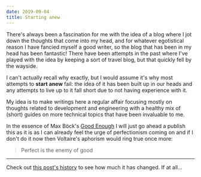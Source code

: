 ```yaml
---
date: 2019-09-04
title: Starting anew
---
```


There's always been a fascination for me with the idea of a blog where I jot down the thoughts that come into my head, and for whatever egotistical reason I have fancied myself a good writer, so the blog that has been in my head has been fantastic! There have been attempts in the past where I've played with the idea by keeping a sort of travel blog, but that quickly fell by the wayside. 

I can't actually recall why exactly, but I would assume it's why most attempts to **start anew** fail: the idea of it has been built up in our heads and any attempts to live up to it fall short due to not having experience with it.

My idea is to make writings here a regular affair focusing mostly on thoughts related to development and engineering with a healthy mix of (short) guides on more technical topics that have been invaluable to me.

In the essence of Max Böck's [Good Enough](https://mxb.dev/blog/good-enough/) I will just go ahead a publish this as it is as I can already feel the urge of perfectionism coming on and if I don't do it now then Voltaire's aphorism would ring true once more:

> Perfect is the enemy of good

---

Check out [this post's history](https://github.com/usrme/website/commits/master/content/posts/starting-anew.md) to see how much it has changed. If at all...
